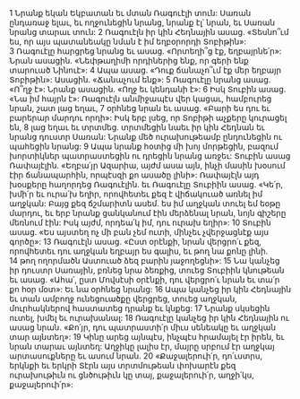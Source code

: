 1 Նրանք եկան Եկբատան եւ մտան Ռագուէլի տուն: Սառան ընդառաջ ելաւ, եւ ողջունեցին նրանց, նրանք էլ՝ նրան, եւ Սառան նրանց տարաւ տուն: 2 Ռագուէլն իր կին Հեդնային ասաց. «Տեսնո՞ւմ ես, որ այս պատանեակը նման է իմ եղբօրորդի Տոբիթին»: 3 Ռագուէլը հարցրեց նրանց եւ ասաց. «Որտեղի՞ց էք, եղբայրնե՛ր»: Նրան ասացին. «Նեփթաղիմի որդիներից ենք, որ գերի ենք տարուած Նինուէ»: 4 Ապա ասաց. «Դուք ճանաչո՞ւմ էք մեր եղբայր Տոբիթին»: Ասացին. «Ճանաչում ենք»: 5 Ռագուէլը նրանց ասաց. «Ո՞ղջ է»: Նրանք ասացին. «Ողջ եւ կենդանի է»: 6 Իսկ Տուբին ասաց. «Նա իմ հայրն է»: Ռագուէլն անմիջապէս վեր կացաւ, համբուրեց նրան, շատ լաց եղաւ, 7 օրհնեց նրան եւ ասաց. «Բարի ես դու եւ բարերար մարդու որդի»: Իսկ երբ լսեց, որ Տոբիթի աչքերը կուրացել են, 8 լաց եղաւ եւ տրտմեց. տրտմեցին նաեւ իր կին Հեդնան եւ նրանց դուստր Սառան: Նրանք մեծ ուրախութեամբ ընդունեցին ու պահեցին նրանց: 9 Ապա նրանք հօտից մի խոյ մորթեցին, բազում խորտիկներ պատրաստեցին ու դրեցին նրանց առջեւ: Տուբին ասաց Ռափայէլին. «Եղբա՛յր Ազարիա, այժմ ասա այն, ինչի մասին խօսում էիր ճանապարհին, որպէսզի քո ասածը լինի»: Ռափայէլն այդ խօսքերը հաղորդեց Ռագուէլին. եւ Ռագուէլը Տուբիին ասաց. «Կե՛ր, խմի՛ր եւ ուրա՛խ եղիր, որովհետեւ քեզ է վիճակուած առնել իմ աղջկան: Բայց քեզ ճշմարիտն ասեմ. ես իմ աղջկան տուել եմ եօթը մարդու, եւ երբ նրանք ցանկանում էին մերձենալ նրան, նոյն գիշերը մեռնում էին: Իսկ այժմ, որդեա՛կ իմ, դու ուրախ եղիր»: 10 Տուբին ասաց. «Ես այստեղ ոչ մի բան չեմ ուտի, մինչեւ չվերջացնէք այս գործը»: 13 Ռագուէլն ասաց. «Ըստ օրէնքի, նրան վերցրո՛ւ քեզ, որովհետեւ դու աղջկան եղբայր ես գալիս, եւ թող նա քոնը լինի. 14 թող ողորմածն Աստուած ձեզ բարին յաջողեցնի»: 15 Նա կանչեց իր դուստր Սառային, բռնեց նրա ձեռքից, տուեց Տուբիին կնութեան եւ ասաց. «Ահա՛, ըստ Մովսէսի օրէնքի, դու վերցրո՛ւ նրան եւ տա՛ր քո հօր մօտ»: Եւ նա օրհնեց նրանց: 16 Ապա կանչեց իր կին Հեդնային եւ տան ամբողջ ունեցուածքը վերցրեց, տուեց աղջկան, մուրհակներով հաստատեց դրանք եւ կնքեց: 17 Նրանք սկսեցին ուտել, խմել եւ ուրախանալ: 18 Ռագուէլը կանչեց իր կին Հեդնային ու ասաց նրան. «Քո՛յր, դու պատրաստի՛ր միւս սենեակը եւ աղջկան տար այնտեղ»: 19 Կինը արեց այնպէս, ինչպէս հրամայել էր իրեն, եւ նրան տարաւ այնտեղ: Աղջիկը լալիս էր, մայրը սրբում էր աղջկայ արտասուքները եւ ասում նրան. 20 «Քաջալերուի՛ր, դո՛ւստրս, երկնքի եւ երկրի Տէրն այս տրտմութեան փոխարէն քեզ ուրախութիւն ու ցնծութիւն կը տայ, քաջալերուի՛ր, աղջի՛կս, քաջալերուի՛ր»:
